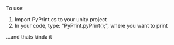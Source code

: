 To use:
1. Import PyPrint.cs to your unity project
2. In your code, type: "PyPrint.pyPrint(<your print contents>);", where you want to print

...and thats kinda it

